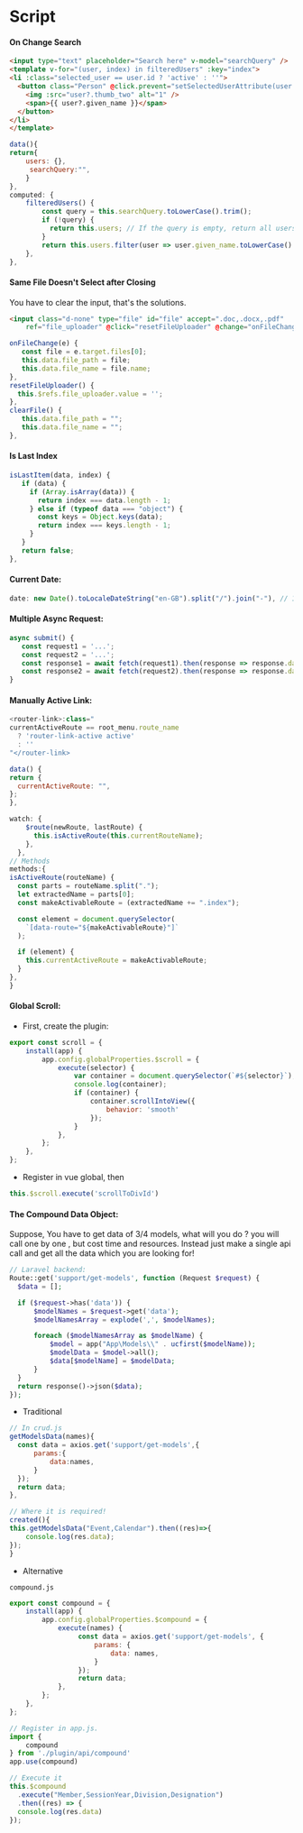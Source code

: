 # Script

#### On Change Search
```html
<input type="text" placeholder="Search here" v-model="searchQuery" />
<template v-for="(user, index) in filteredUsers" :key="index">
<li :class="selected_user == user.id ? 'active' : ''">
  <button class="Person" @click.prevent="setSelectedUserAttribute(user.id)">
    <img :src="user?.thumb_two" alt="1" />
    <span>{{ user?.given_name }}</span>
  </button>
</li>
</template>
```
```js
data(){
return{
    users: {},
     searchQuery:"",
    }
},
computed: {
    filteredUsers() {
        const query = this.searchQuery.toLowerCase().trim();
        if (!query) {
          return this.users; // If the query is empty, return all users
        }
        return this.users.filter(user => user.given_name.toLowerCase().includes(query));
    },
},
```

#### Same File Doesn't Select after Closing

You have to clear the input, that's the solutions.

```html
<input class="d-none" type="file" id="file" accept=".doc,.docx,.pdf"
    ref="file_uploader" @click="resetFileUploader" @change="onFileChange" />
```
```js
onFileChange(e) {
   const file = e.target.files[0];
   this.data.file_path = file;
   this.data.file_name = file.name;
},
resetFileUploader() {
  this.$refs.file_uploader.value = '';
},
clearFile() {
   this.data.file_path = "";
   this.data.file_name = "";
},
```

#### Is Last Index
```js
isLastItem(data, index) {
   if (data) {
     if (Array.isArray(data)) {
       return index === data.length - 1;
     } else if (typeof data === "object") {
       const keys = Object.keys(data);
       return index === keys.length - 1;
     }
   }
   return false;
},
```

#### Current Date:
```js
date: new Date().toLocaleDateString("en-GB").split("/").join("-"), // 10-08-2023
```

#### Multiple Async Request:
```javascript
async submit() {
   const request1 = '...';
   const request2 = '...';
   const response1 = await fetch(request1).then(response => response.data)
   const response2 = await fetch(request2).then(response => response.data)
}
```

####  Manually Active Link:
```javascript
<router-link>:class="
currentActiveRoute == root_menu.route_name
  ? 'router-link-active active'
  : ''
"</router-link>

data() {
return {
  currentActiveRoute: "",
};
},

watch: {
    $route(newRoute, lastRoute) {
      this.isActiveRoute(this.currentRouteName);
    },
  },
// Methods
methods:{
isActiveRoute(routeName) {
  const parts = routeName.split(".");
  let extractedName = parts[0];
  const makeActivableRoute = (extractedName += ".index");

  const element = document.querySelector(
    `[data-route="${makeActivableRoute}"]`
  );

  if (element) {
    this.currentActiveRoute = makeActivableRoute;
  }
},
}
```

#### Global Scroll:

* First, create the plugin:

```javascript
export const scroll = {
    install(app) {
        app.config.globalProperties.$scroll = {
            execute(selector) {
                var container = document.querySelector(`#${selector}`);
                console.log(container);
                if (container) {
                    container.scrollIntoView({
                        behavior: 'smooth'
                    });
                }
            },
        };
    },
};

```

* Register in vue global, then

```javascript
this.$scroll.execute('scrollToDivId')
```

#### The Compound Data Object:

Suppose, You have to get data of 3/4 models, what will you do ? you will call one by one , but cost time and resources. Instead just 
make a single api call and get all the data which you are looking for!

```php
// Laravel backend:
Route::get('support/get-models', function (Request $request) {
  $data = [];

  if ($request->has('data')) {
      $modelNames = $request->get('data');
      $modelNamesArray = explode(',', $modelNames);

      foreach ($modelNamesArray as $modelName) {
          $model = app("App\Models\\" . ucfirst($modelName));
          $modelData = $model->all();
          $data[$modelName] = $modelData;
      }
  }
  return response()->json($data);
});

```
- Traditional
```js
// In crud.js
getModelsData(names){
  const data = axios.get('support/get-models',{
      params:{
          data:names,
      }
  });
  return data;
},

// Where it is required!
created(){
this.getModelsData("Event,Calendar").then((res)=>{
    console.log(res.data);
});
}

```
- Alternative

```compound.js```
```js
export const compound = {
    install(app) {
        app.config.globalProperties.$compound = {
            execute(names) {
                 const data = axios.get('support/get-models', {
                     params: {
                         data: names,
                     }
                 });
                 return data;
            },
        };
    },
};

// Register in app.js.
import {
    compound
} from './plugin/api/compound'
app.use(compound)

// Execute it
this.$compound
  .execute("Member,SessionYear,Division,Designation")
  .then((res) => {
  console.log(res.data)
});

```

